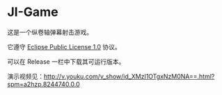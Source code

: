 # JI-Game

这是一个纵卷轴弹幕射击游戏。

它遵守 [Eclipse Public License 1.0](https://choosealicense.com/licenses/epl-1.0/) 协议。

可以在 Release 一栏中下载其可运行版本。

演示视频见：http://v.youku.com/v_show/id_XMzI1OTgxNzM0NA==.html?spm=a2hzp.8244740.0.0
